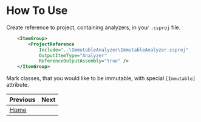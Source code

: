# How To Use

Create reference to project, containing analyzers, in your `.csproj` file.
```xml
    <ItemGroup>
        <ProjectReference
            Include="..\ImmutableAnalyzer\ImmutableAnalyzer.csproj"
            OutputItemType="Analyzer"
            ReferenceOutputAssembly="true" />
    </ItemGroup>
```
Mark classes, that you would like to be immutable, with special `[Immutable]` attribute.

<div class="section_buttons">

| Previous                   | Next |
|:---------------------------|-----:|
| [Home](../../../README.md) |      |

</div>